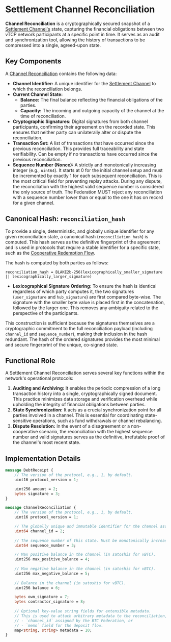 # Settlement Channel Reconciliation

**Channel Reconciliation** is a cryptographically secured snapshot of a [Settlement Channel's](/architecture/common/entities/vtcp_settlment_channel.md) state, capturing the financial obligations between two vTCP network participants at a specific point in time. It serves as an audit and synchronization tool, allowing the history of transactions to be compressed into a single, agreed-upon state.

## Key Components

A [Channel Reconciliation](/architecture/common/entities/vtcp_channel_reconciliation.md) contains the following data:

- **Channel Identifier:** A unique identifier for the [Settlement Channel](/architecture/common/entities/vtcp_settlment_channel.md) to which the reconciliation belongs.
- **Current Channel State:**
    - **Balance:** The final balance reflecting the financial obligations of the parties.
    - **Capacity:** The incoming and outgoing capacity of the channel at the time of reconciliation.
- **Cryptographic Signatures:** Digital signatures from both channel participants, confirming their agreement on the recorded state. This ensures that neither party can unilaterally alter or dispute the reconciliation.
- **Transaction Set:** A list of transactions that have occurred since the previous reconciliation. This provides full traceability and state verifiability. Can be empty if no transactions have occurred since the previous reconciliation.
- **Sequence Number (Nonce):** A strictly and monotonically increasing integer (e.g., `uint64`). It starts at 0 for the initial channel setup and must be incremented by exactly 1 for each subsequent reconciliation. This is the most critical field for preventing replay attacks. During any dispute, the reconciliation with the highest valid sequence number is considered the only source of truth. The Federation MUST reject any reconciliation with a sequence number lower than or equal to the one it has on record for a given channel.

## Canonical Hash: `reconciliation_hash`

To provide a single, deterministic, and globally unique identifier for any given reconciliation state, a canonical hash (`reconciliation_hash`) is computed. This hash serves as the definitive fingerprint of the agreement and is used in protocols that require a stable identifier for a specific state, such as the [Cooperative Redemption Flow](/architecture/federation/protocols/BTC%20<->%20vTCP%20Custody%20Protocol%20-%20redemption.md).

The hash is computed by both parties as follows:

`reconciliation_hash = BLAKE2b-256(lexicographically_smaller_signature || lexicographically_larger_signature)`

- **Lexicographical Signature Ordering:** To ensure the hash is identical regardless of which party computes it, the two signatures (`user_signature` and `hub_signature`) are first compared byte-wise. The signature with the smaller byte value is placed first in the concatenation, followed by the larger one. This removes any ambiguity related to the perspective of the participants.

This construction is sufficient because the signatures themselves are a cryptographic commitment to the full reconciliation payload (including `channel_id` and `sequence_number`), making their inclusion in the hash redundant. The hash of the ordered signatures provides the most minimal and secure fingerprint of the unique, co-signed state.

## Functional Role

A Settlement Channel Reconciliation serves several key functions within the network's operational protocols:

1.  **Auditing and Archiving:** It enables the periodic compression of a long transaction history into a single, cryptographically signed document. This practice minimizes data storage and verification overhead while upholding the integrity of financial obligations between parties.
2.  **State Synchronization:** It acts as a crucial synchronization point for all parties involved in a channel. This is essential for coordinating state-sensitive operations, such as fund withdrawals or channel rebalancing.
3.  **Dispute Resolution:** In the event of a disagreement or a non-cooperative scenario, the reconciliation with the highest sequence number and valid signatures serves as the definitive, irrefutable proof of the channel's most recent state.

## Implementation Details

```protobuf
message DebtReceipt {
    // The version of the protocol, e.g., 1, by default.
    uint16 protocol_version = 1;

    uint256 amount = 2;
    bytes signature = 3;
}
```

```protobuf
message ChannelReconciliation {
    // The version of the protocol, e.g., 1, by default.
    uint16 protocol_version = 1;

    // The globally unique and immutable identifier for the channel assigned by the Federation.
    uint64 channel_id = 2;
    
    // The sequence number of this state. Must be monotonically increasing.
    uint64 sequence_number = 3;

    // Max positive balance in the channel (in satoshis for vBTC).
    uint256 max_positive_balance = 4;
    
    // Max negative balance in the channel (in satoshis for vBTC).
    uint256 max_negative_balance = 5;
    
    // Balance in the channel (in satoshis for vBTC).
    uint256 balance = 6;

    bytes own_signature = 7;
    bytes contractor_signature = 8;
    
    // Optional key-value string fields for extensible metadata.
    // This is used to attach arbitrary metadata to the reconciliation, like 
    // - `channel_id` assigned by the BTC Federation, or
    // - `memo` field for the deposit flow.
    map<string, string> metadata = 10;
}
```
